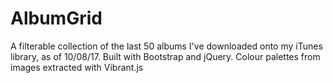 # AlbumGrid

A filterable collection of the last 50 albums I've downloaded onto my iTunes library, as of 10/08/17.
Built with Bootstrap and jQuery. Colour palettes from images extracted with Vibrant.js